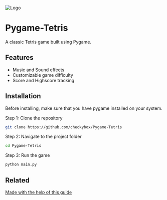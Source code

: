 
![Logo](https://www.pygame.org/docs/_images/pygame_powered.png)


# Pygame-Tetris

A classic Tetris game built using Pygame.




## Features

- Music and Sound effects
- Customizable game difficulty
- Score and Highscore tracking

## Installation

Before installing, make sure that you have pygame installed on your system.

Step 1: Clone the repository

```bash
git clone https://github.com/checkybox/Pygame-Tetris
```

Step 2: Navigate to the project folder

```bash
cd Pygame-Tetris
```

Step 3: Run the game
```bash
python main.py
```

    
## Related

[Made with the help of this guide](https://youtu.be/nF_crEtmpBo?si=0SHmL1j0GBU-FrlG)

